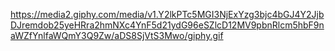 <a>https://media2.giphy.com/media/v1.Y2lkPTc5MGI3NjExYzg3bjc4bGJ4Y2JjbDJremdob25yeHRra2hmNXc4YnF5d21ydG96eSZlcD12MV9pbnRlcm5hbF9naWZfYnlfaWQmY3Q9Zw/aDS8SjVtS3Mwo/giphy.gif</a>
